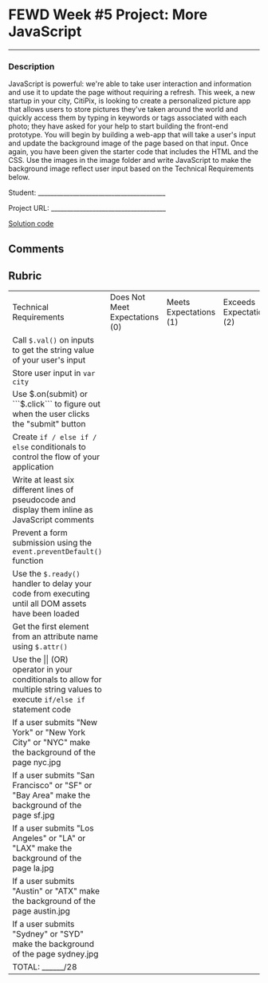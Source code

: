 # FEWD Week #5 Project: More JavaScript

---


### Description


JavaScript is powerful: we're able to take user interaction and information and use it to update the page without requiring a refresh. This week, a new startup in your city, CitiPix, is looking to create a personalized picture app that allows users to store pictures they've taken around the world and quickly access them by typing in keywords or tags associated with each photo; they have asked for your help to start building the front-end prototype. You will begin by building a web-app that will take a user's input and update the background image of the page based on that input. Once again, you have been given the starter code that includes the HTML and the CSS. Use the images in the image folder and write JavaScript to make the background image reflect user input based on the Technical Requirements  below.

Student: ________________________________________

Project URL: ____________________________________

[Solution code](https://github.com/fewd60/home/tree/master/homework/week06/solution_code)

## Comments


## Rubric
|                               |                                |                        |                          |
|-------------------------------------------------------------------------------------------------------------------------------|--------------------------------|------------------------|--------------------------|
| Technical Requirements        | Does Not Meet Expectations (0) | Meets Expectations (1) | Exceeds Expectations (2) |
| Call ```$.val()``` on inputs to get the string value of your user's input     |                                |                        |                          |
| Store user input in ```var city```                                            |                                |                        |                          |
| Use $.on(submit) or ```$.click``` to figure out when the user clicks the "submit" button|                                |                        |                          |
| Create ```if / else if / else``` conditionals to control the flow of your application |                                |                        |                          |
| Write at least six different lines of pseudocode and display them inline as JavaScript comments|                                |                        |                          |
| Prevent a form submission using the ```event.preventDefault()``` function     |                                |                        |                          |
| Use the ```$.ready()``` handler to delay your code from executing until all DOM assets have been loaded|                                |                        |                          |
| Get the first element from an attribute name using ```$.attr()``` |                   |                        |                     |
| Use the &#124;&#124; (OR) operator in your conditionals to allow for multiple string values to execute ```if/else if``` statement code |                                |                        |                          |
| If a user submits "New York" or "New York City" or "NYC" make the background of the page nyc.jpg  |                                |                        |                          |
| If a user submits "San Francisco" or "SF" or "Bay Area" make the background of the page sf.jpg |                                |                        |                          |
| If a user submits "Los Angeles" or "LA" or "LAX" make the background of the page la.jpg |                                |                        |                          |
| If a user submits "Austin" or "ATX" make the background of the page austin.jpg|                                |                        |                          |
| If a user submits "Sydney" or "SYD" make the background of the page sydney.jpg|                                |                        |                          |
| TOTAL: ______/28              |                                |                        |                          |
